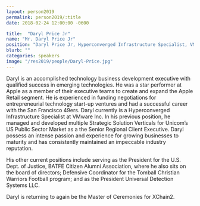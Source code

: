 ```yaml
---
layout: person2019
permalink: person2019/:title
date: 2018-02-24 12:00:00 -0600

title:  "Daryl Price Jr"
name: "Mr. Daryl Price Jr"
position: "Daryl Price Jr, Hyperconverged Infrastructure Specialist, VMware Inc; former San Francisco 49'er"
blurb: ""
categories: speakers
image: "/res2019/people/Daryl-Price.jpg"
---
```


Daryl is an accomplished technology business development executive with qualified success in emerging technologies. He was a star performer at Apple as a member of their executive teams to create and expand the Apple Retail segment. He is experienced in funding negotiations for entrepreneurial technology start-up ventures and had a successful career with the San Francisco 49ers. Daryl currently 
is a Hyperconverged Infrastructure Specialist at VMware Inc. In his previous position, he managed and developed multiple Strategic Solution Verticals for Unicom’s US Public Sector Market as a the Senior Regional Client Executive. Daryl possess an intense passion and experience for growing businesses to maturity and has consistently maintained an impeccable industry reputation.


His other current positions include serving as the President for the U.S. Dept. of Justice, BATFE Citizen Alumni Association, where he also sits on the board of directors; Defensive Coordinator for the Tomball Christian Warriors Football program; and as the President Universal Detection Systems LLC.

Daryl is returning to again be the Master of Ceremonies for XChain2.

